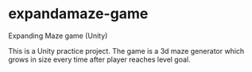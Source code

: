 # expandamaze-game
Expanding Maze game (Unity)

This is a Unity practice project. The game is a 3d maze generator which grows in size every time after player reaches level goal.

